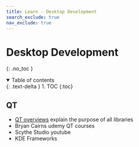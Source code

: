 ```yaml
---
title: Learn - Desktop Development
search_exclude: true
nav_exclude: true
---
```


<!-- prettier-ignore-start -->
# Desktop Development
{: .no_toc }

<details open markdown="block">
  <summary>
    Table of contents
  </summary>
  {: .text-delta }
1. TOC
{:toc}
</details>

<!-- prettier-ignore-end -->

## QT

-   [QT overviews](https://doc.qt.io/qt-6/overviews-main.html) explain the purpose of all libraries
-   Bryan Cairns udemy QT courses
-   Scythe Studio youtube
-   KDE Frameworks
